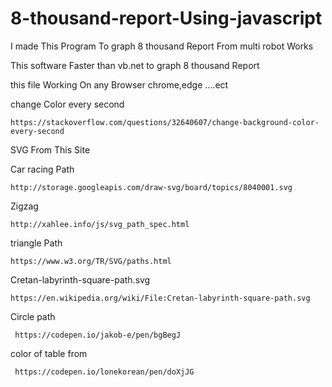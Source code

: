 # 8-thousand-report-Using-javascript
I made This Program To graph 8 thousand Report From multi robot Works

This software Faster than vb.net to graph 8 thousand Report

this file Working On any Browser chrome,edge ....ect 

change Color every second

    https://stackoverflow.com/questions/32640607/change-background-color-every-second

SVG From This Site

Car racing Path

    http://storage.googleapis.com/draw-svg/board/topics/8040001.svg

 Zigzag
 
    http://xahlee.info/js/svg_path_spec.html
 
 triangle Path
 
    https://www.w3.org/TR/SVG/paths.html
 
 Cretan-labyrinth-square-path.svg
 
    https://en.wikipedia.org/wiki/File:Cretan-labyrinth-square-path.svg
 
 Circle path
 
     https://codepen.io/jakob-e/pen/bgBegJ
 
 
 color of table from
 
     https://codepen.io/lonekorean/pen/doXjJG
     
